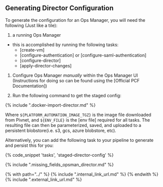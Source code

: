 ## Generating Director Configuration
To generate the configuration for an Ops Manager, you will need the following (Just like a tile):

1. a running Ops Manager
  - this is accomplished by running the following tasks:
      - [create-vm]
      - [configure-authentication] or [configure-saml-authentication]
      - [configure-director]
      - [apply-director-changes]

1. Configure Ops Manager _manually_ within the Ops Manager UI (Instructions for doing so can be found
using the [Official PCF Documentation])

1. Run the following command to get the staged config:

{% include ".docker-import-director.md" %}

Where `${PLATFORM_AUTOMATION_IMAGE_TGZ}` is the image file downloaded from Pivnet, and `${ENV_FILE}` is the [env file]
required for all tasks. The resulting file can then be parameterized, saved, and uploaded to a persistent
blobstore(i.e. s3, gcs, azure blobstore, etc).

Alternatively, you can add the following task to your pipeline to generate and persist this for you:

{% code_snippet 'tasks', 'staged-director-config' %}

{% include ".missing_fields_opsman_director.md" %}

{% with path="../" %}
    {% include ".internal_link_url.md" %}
{% endwith %}
{% include ".external_link_url.md" %}
